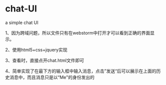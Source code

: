 # chat-UI
a simple chat UI

1、因为跨域问题，所以文件只有在webstorm中打开才可以看到正确的界面显示。

2、使用html5+css+jquery实现

3、查看时，直接点开chat.html文件即可

4、简单实现了在最下方的输入框中输入消息，点击”发送“后可以展示在上面的历史消息中，而且消息只是以“Me"的身份发出的


